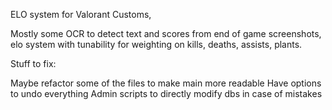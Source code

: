 ELO system for Valorant Customs,

Mostly some OCR to detect text and scores from end of game screenshots, elo system with tunability for weighting on kills, deaths, assists, plants.

Stuff to fix:

Maybe refactor some of the files to make main more readable
Have options to undo everything
Admin scripts to directly modify dbs in case of mistakes

